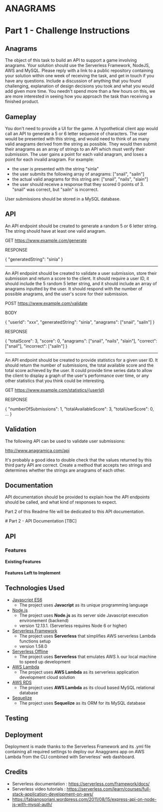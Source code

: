 # ANAGRAMS 

# Part 1 - Challenge Instructions


## Anagrams

The object of this task to build an API to support a game involving anagrams. Your solution should use the Serverless Framework, NodeJS, AWS and MySQL. Please reply with a link to a public repository containing your solution within one week of receiving the task, and get in touch if you have any questions. Include a discussion of anything that you found challenging, explanation of design decisions you took and what you would add given more time. You needn't spend more than a few hours on this, we are more interested in seeing how you approach the task than receiving a finished product.

## Gameplay

You don't need to provide a UI for the game. A hypothetical client app would call an API to generate a 5 or 6 letter sequence of characters. The user would be presented with this string, and would need to think of as many valid anagrams derived from the string as possible. They would then submit their anagrams as an array of strings to an API which must verify their submission. The user gains a point for each valid anagram, and loses a point for each invalid anagram. For example:

- the user is presented with the string "sinla"
- the user submits the following array of anagrams: ["snail", "sailn"]
- the actual valid anagrams for this string are: ["snail", "nails", "slain"]
- the user should receive a response that they scored 0 points of 3. "snail" was correct, but "sailn" is incorrect.

User submissions should be stored in a MySQL database.

## API

An API endpoint should be created to generate a random 5 or 6 letter string. The string should have at least one valid anagram.

GET https://www.example.com/generate

RESPONSE

{
	"generatedString": "sinla"
}

---

An API endpoint should be created to validate a user submission, store their submission and return a score to the client. It should require a user ID, it should include the 5 random 5 letter string, and it should include an array of anagrams inputted by the user. It should respond with the number of possible anagrams, and the user's score for their submission.

POST https://www.example.com/validate

BODY

{
	"userId": "xxx",
	"generatedString": "sinla",
	"anagrams": ["snail", "sailn"]
}

RESPONSE

{
	"totalScore": 3,
	"score": 0,
	"anagrams": ["snail", "nails", "slain"],
	"correct": ["snail"],
	"incorrect": ["sailn"]
}

---

An API endpoint should be created to provide statistics for a given user ID. It should return the number of submissions, the total available score and the total score achieved by the user. It could provide time series data to allow the client to display a graph of the user's performance over time, or any other statistics that you think could be interesting.

GET https://www.example.com/statistics/{userId}

RESPONSE

{
	"numberOfSubmissions": 1,
	"totalAvailableScore": 3,
	"totalUserScore": 0,
	...
}

## Validation

The following API can be used to validate user submissions:

http://www.anagramica.com/api

It's probably a good idea to double check that the values returned by this third party API are correct. Create a method that accepts two strings and determines whether the strings are anagrams of each other.

## Documentation

API documentation should be provided to explain how the API endpoints should be called, and what kind of responses to expect.

Part 2 of this Readme file will be dedicated to this API documentation.


# Part 2 - API Documentation [TBC]

 
## API

### Features

#### Existing Features

#### Features Left to Implement

## Technologies Used

- [Javascript ES6](https://developer.mozilla.org/en-US/docs/Web/JavaScript/About_JavaScript)
    - The project uses **Javacript** as its unique programming language
- [Node.js](https://nodejs.org/)
    - The project uses **Node.js** as its server side Javascript execution environement (backend)
    - version 12.13.1. (Serverless requires Node 6 or higher)
- [Serverless Framework](https://serverless.com/)
    - The project uses **Serverless** that simplifies AWS serverless Lambda functions setup
    - version 1.58.0
- [Serverless Offline](https://github.com/dherault/serverless-offline)
    - The project uses **Serverless** that emulates AWS λ our local machine to speed up development
- [AWS Lambda](https://aws.amazon.com/lambda/)
    - The project uses **AWS Lambda** as its serverless application development cloud solution
- [AWS RDS](https://aws.amazon.com/rds/)
    - The project uses **AWS Lambda** as its cloud based MySQL relational database 
- [Sequelize](https://sequelize.org/)
    - The project uses **Sequelize** as its ORM for its MySQL database



## Testing

## Deployment

Deployment is made thanks to the Serverless Framework and its .yml file containing all required settings to deploy our Anaggrams app on AWS Lambda from the CLI combined with Serverless' web dashboard.

## Credits

- Serverless documentation : https://serverless.com/framework/docs/ 
- Serverless video tutorials : https://serverless.com/learn/courses/full-stack-application-development-on-aws/
- https://fabianosoriani.wordpress.com/2011/08/15/express-api-on-node-js-with-mysql-auth/ 